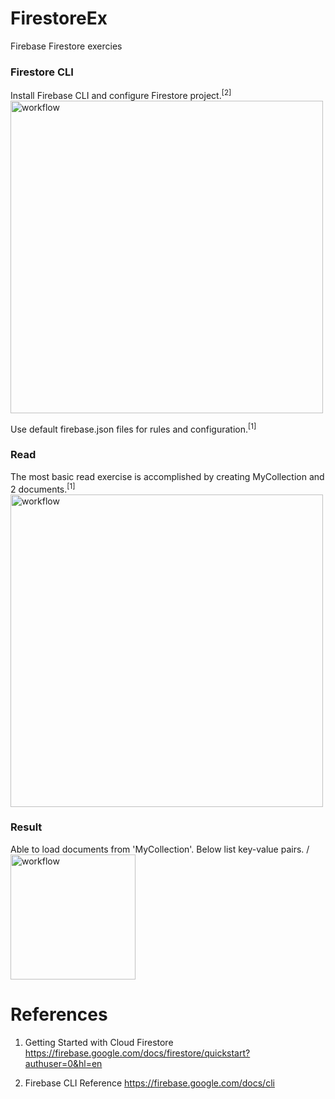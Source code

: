 # FirestoreEx
Firebase Firestore exercies

### Firestore CLI 
Install Firebase CLI and configure Firestore project.<sup>[2]</sup> 
<img width="500" alt="workflow" src="https://github.com/yeuchi/FirestoreEx/assets/1282659/0ecbf978-1311-4b1a-8395-c25c16f5d6c4">

Use default firebase.json files for rules and configuration.<sup>[1]</sup>

### Read 
The most basic read exercise is accomplished by creating MyCollection and 2 documents.<sup>[1]</sup>
<img width="500" alt="workflow" src="https://github.com/yeuchi/FirestoreEx/assets/1282659/4364adcd-9d13-438a-8a62-1718516ec88f">

### Result
Able to load documents from 'MyCollection'.  Below list key-value pairs. /
<img width="200" alt="workflow" src="https://github.com/yeuchi/FirestoreEx/assets/1282659/986b30bd-fe52-4cf2-9dd1-f966a7859c48">

# References
1. Getting Started with Cloud Firestore
https://firebase.google.com/docs/firestore/quickstart?authuser=0&hl=en

2. Firebase CLI Reference
https://firebase.google.com/docs/cli
